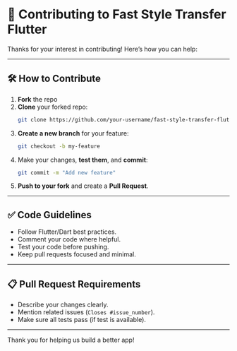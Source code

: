 # 🙌 Contributing to Fast Style Transfer Flutter

Thanks for your interest in contributing! Here’s how you can help:

---

## 🛠 How to Contribute

1. **Fork** the repo
2. **Clone** your forked repo:
   ```bash
   git clone https://github.com/your-username/fast-style-transfer-flutter.git
   ```
3. **Create a new branch** for your feature:
   ```bash
   git checkout -b my-feature
   ```
4. Make your changes, **test them**, and **commit**:
   ```bash
   git commit -m "Add new feature"
   ```
5. **Push to your fork** and create a **Pull Request**.

---

## ✅ Code Guidelines

- Follow Flutter/Dart best practices.
- Comment your code where helpful.
- Test your code before pushing.
- Keep pull requests focused and minimal.

---

## 📋 Pull Request Requirements

- Describe your changes clearly.
- Mention related issues (`Closes #issue_number`).
- Make sure all tests pass (if test is available).

---

Thank you for helping us build a better app!
